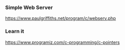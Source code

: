 ### Simple Web Server
https://www.paulgriffiths.net/program/c/webserv.php

### Learn it
https://www.programiz.com/c-programming/c-pointers
